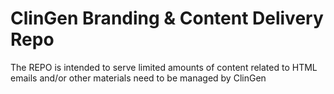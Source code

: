 # ClinGen Branding & Content Delivery Repo
The REPO is intended to serve limited amounts of content related to HTML emails and/or other materials need to be managed by ClinGen
